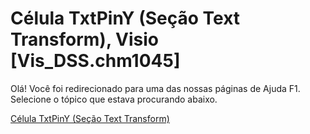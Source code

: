 
# Célula TxtPinY (Seção Text Transform), Visio [Vis_DSS.chm1045]

Olá! Você foi redirecionado para uma das nossas páginas de Ajuda F1. Selecione o tópico que estava procurando abaixo.

[Célula TxtPinY (Seção Text Transform)](http://msdn.microsoft.com/library/88ddf4b5-8248-8c1a-c387-09a607639d26%28Office.15%29.aspx)
